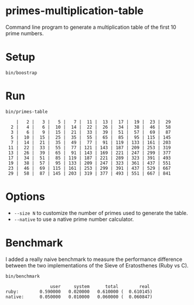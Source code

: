 primes-multiplication-table
===========================

Command line program to generate a multiplication table of the first 10 prime numbers.

# Setup

    bin/boostrap 

# Run

    bin/primes-table
    
        |   2 |   3 |   5 |   7 |  11 |  13 |  17 |  19 |  23 |  29
      2 |   4 |   6 |  10 |  14 |  22 |  26 |  34 |  38 |  46 |  58
      3 |   6 |   9 |  15 |  21 |  33 |  39 |  51 |  57 |  69 |  87
      5 |  10 |  15 |  25 |  35 |  55 |  65 |  85 |  95 | 115 | 145
      7 |  14 |  21 |  35 |  49 |  77 |  91 | 119 | 133 | 161 | 203
     11 |  22 |  33 |  55 |  77 | 121 | 143 | 187 | 209 | 253 | 319
     13 |  26 |  39 |  65 |  91 | 143 | 169 | 221 | 247 | 299 | 377
     17 |  34 |  51 |  85 | 119 | 187 | 221 | 289 | 323 | 391 | 493
     19 |  38 |  57 |  95 | 133 | 209 | 247 | 323 | 361 | 437 | 551
     23 |  46 |  69 | 115 | 161 | 253 | 299 | 391 | 437 | 529 | 667
     29 |  58 |  87 | 145 | 203 | 319 | 377 | 493 | 551 | 667 | 841

# Options

- `--size N` to customize the number of primes used to generate the table.
- `--native` to use a native prime number calculator.

# Benchmark

I added a really naive benchmark to measure the performance difference between the two implementations of the Sieve of Eratosthenes (Ruby vs C).

    bin/benchmark
    
                     user     system      total        real
    ruby:        0.590000   0.020000   0.610000 (  0.610145)
    native:      0.050000   0.010000   0.060000 (  0.060847)
